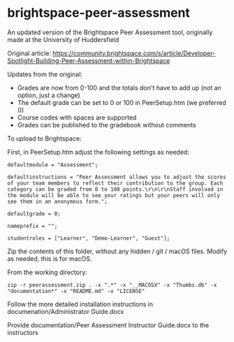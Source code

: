 # brightspace-peer-assessment
An updated version of the Brightspace Peer Assessment tool, originally made at the University of Huddersfield 

Original article: https://community.brightspace.com/s/article/Developer-Spotlight-Building-Peer-Assessment-within-Brightspace

Updates from the original:
* Grades are now from 0-100 and the totals don't have to add up (not an option, just a change)
* The default grade can be set to 0 or 100 in PeerSetup.htm (we preferred 0)
* Course codes with spaces are supported
* Grades can be published to the gradebook without comments

To upload to Brightspace:

First, in PeerSetup.htm adjust the following settings as needed:
```
defaultmodule = "Assessment";

defaultinstructions = "Peer Assessment allows you to adjust the scores of your team members to reflect their contribution to the group. Each category can be graded from 0 to 100 points.\r\n\r\nStaff involved in the module will be able to see your ratings but your peers will only see them in an anonymous form.";

defaultgrade = 0;

nameprefix = "";

studentroles = ["Learner", "Demo-Learner", "Guest"];
```

Zip the contents of this folder, without any hidden / git / macOS files. Modify as needed, this is for macOS.

From the working directory:
```
zip -r peerassessment.zip . -x ".*" -x "__MACOSX" -x "Thumbs.db" -x "documentation*" -x "README.md" -x "LICENSE"
```

Follow the more detailed installation instructions in documenation/Administrator Guide.docx

Provide documentation/Peer Assessment Instructor Guide.docx to the instructors

